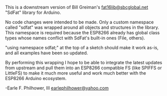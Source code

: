 This is a downstream version of Bill Greiman's <fat16lib@sbcglobal.net>
"SdFat" library for Arduino.

No code changes were intended to be made.  Only a custom namespace called
"sdfat" was wrapped around all objects and structures in the library.
This namespace is required because the ESP8266 already has global class
types whose names conflict with SdFat's built-in ones (File, others).

"using namespace sdfat;" at the top of a sketch should make it work as-is,
and all examples have been so updated.

By performing this wrapping I hope to be able to integrate the latest
updates from upstream and pull them into an ESP8266 compatible FS (like
SPIFFS or LittleFS) to make it much more useful and work much better with
the ESP8266 Arduino ecosystem.

-Earle F. Philhower, III <earlephilhower@yahoo.com>
